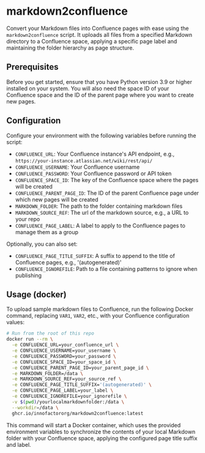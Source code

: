 # markdown2confluence

Convert your Markdown files into Confluence pages with ease using the `markdown2confluence` script. It uploads all files from a specified Markdown directory to a Confluence space, applying a specific page label and maintaining the folder hierarchy as page structure.

## Prerequisites

Before you get started, ensure that you have Python version 3.9 or higher installed on your system. You will also need the space ID of your Confluence space and the ID of the parent page where you want to create new pages.

## Configuration

Configure your environment with the following variables before running the script:

- `CONFLUENCE_URL`: Your Confluence instance's API endpoint, e.g., `https://your-instance.atlassian.net/wiki/rest/api/`
- `CONFLUENCE_USERNAME`: Your Confluence username
- `CONFLUENCE_PASSWORD`: Your Confluence password or API token
- `CONFLUENCE_SPACE_ID`: The key of the Confluence space where the pages will be created
- `CONFLUENCE_PARENT_PAGE_ID`: The ID of the parent Confluence page under which new pages will be created
- `MARKDOWN_FOLDER`: The path to the folder containing markdown files
- `MARKDOWN_SOURCE_REF`: The url of the markdown source, e.g., a URL to your repo
- `CONFLUENCE_PAGE_LABEL`: A label to apply to the Confluence pages to manage them as a group

Optionally, you can also set:
- `CONFLUENCE_PAGE_TITLE_SUFFIX`: A suffix to append to the title of Confluence pages, e.g., '(autogenerated)'
- `CONFLUENCE_IGNOREFILE`: Path to a file containing patterns to ignore when publishing

## Usage (docker)

To upload sample markdown files to Confluence, run the following Docker command, replacing `VAR1`, `VAR2`, etc., with your Confluence configuration values:

```bash
# Run from the root of this repo
docker run --rm \
  -e CONFLUENCE_URL=your_confluence_url \
  -e CONFLUENCE_USERNAME=your_username \
  -e CONFLUENCE_PASSWORD=your_password \
  -e CONFLUENCE_SPACE_ID=your_space_id \
  -e CONFLUENCE_PARENT_PAGE_ID=your_parent_page_id \
  -e MARKDOWN_FOLDER=/data \
  -e MARKDOWN_SOURCE_REF=your_source_ref \
  -e CONFLUENCE_PAGE_TITLE_SUFFIX='(autogenerated)' \
  -e CONFLUENCE_PAGE_LABEL=your_label \
  -e CONFLUENCE_IGNOREFILE=your_ignorefile \
  -v $(pwd)/yourlocalmarkdownfolder:/data \
  --workdir=/data \
  ghcr.io/innofactororg/markdown2confluence:latest
```

This command will start a Docker container, which uses the provided environment variables to synchronize the contents of your local Markdown folder with your Confluence space, applying the configured page title suffix and label.
